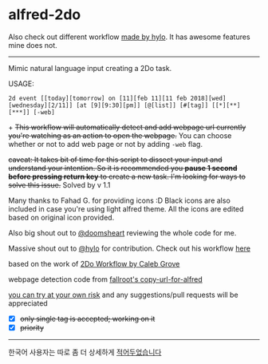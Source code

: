 # alfred-2do

Also check out different workflow [made by hylo](https://github.com/hylo926/alfred-2do). It has awesome features mine does not.

------

Mimic natural language input creating a 2Do task.

USAGE:

```
2d event [[today][tomorrow] on [11][feb 11][11 feb 2018][wed][wednesday][2/11]] [at [9][9:30][pm]] [@[list]] [#[tag]] [[*][**][***]] [-web]
```

\+ ~~This workflow will automatically detect and add webpage url currently you're watching as an action to open the webpage.~~ You can choose whether or not to add web page or not by adding `-web` flag.

~~caveat: It takes bit of time for this script to dissect your input and understand your intention. So it is recommended you **pause 1 second before pressing return key** to create a new task. I'm looking for ways to solve this issue.~~ Solved by v 1.1

Many thanks to Fahad G. for providing icons :D Black icons are also included in case you're using light alfred theme. All the icons are edited based on original icon provided.

Also big shout out to [@doomsheart](https://github.com/doomsheart) reviewing the whole code for me.

Massive shout out to [@hylo](https://github.com/hylo926) for contribution. Check out his workflow [here](https://github.com/hylo926/alfred-2do)

based on the work of [2Do Workflow by Caleb Grove](https://www.alfredforum.com/topic/3811-2do-workflow/?do=findComment&comment=22721)

webpage detection code from [fallroot's copy-url-for-alfred](https://github.com/fallroot/copy-url-for-alfred)

[you can try at your own risk](https://github.com/Canorus/alfred-2do/raw/master/workflow/alfred-2Do_1.1.alfredworkflow) and any suggestions/pull requests will be appreciated

- [x] ~~only single tag is accepted; working on it~~
- [x] ~~priority~~

------

한국어 사용자는 따로 좀 더 상세하게 [적어두었습니다](https://canor.cf/2018/01/19/alfred-2do/)
